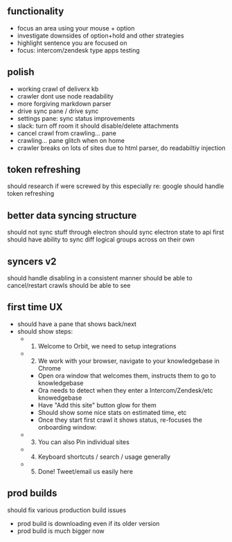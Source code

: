 ## functionality

* focus an area using your mouse + option
* investigate downsides of option+hold and other strategies
* highlight sentence you are focused on
* focus: intercom/zendesk type apps testing

## polish

* working crawl of deliverx kb
* crawler dont use node readability
* more forgiving markdown parser
* drive sync pane / drive sync
* settings pane: sync status improvements
* slack: turn off room it should disable/delete attachments
* cancel crawl from crawling... pane
* crawling... pane glitch when on home
* crawler breaks on lots of sites due to html parser, do readabiltiy injection

## token refreshing

should research if were screwed by this especially re: google
should handle token refreshing

## better data syncing structure

should not sync stuff through electron
should sync electron state to api first
should have ability to sync diff logical groups across on their own

## syncers v2

should handle disabling in a consistent manner
should be able to cancel/restart crawls
should be able to see

## first time UX

* should have a pane that shows back/next
* should show steps:
  * 1. Welcome to Orbit, we need to setup integrations
  * 2. We work with your browser, navigate to your knowledgebase in Chrome
    * Open ora window that welcomes them, instructs them to go to
      knowledgebase
    * Ora needs to detect when they enter a Intercom/Zendesk/etc knowedgebase
    * Have "Add this site" button glow for them
    * Should show some nice stats on estimated time, etc
    * Once they start first crawl it shows status, re-focuses the onboarding
      window:
  * 3. You can also Pin individual sites
  * 4. Keyboard shortcuts / search / usage generally
  * 5. Done! Tweet/email us easily here

## prod builds

should fix various production build issues

* prod build is downloading even if its older version
* prod build is much bigger now
